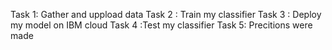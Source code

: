 Task 1: Gather and uppload data
Task 2 : Train my classifier
Task 3 : Deploy my model on IBM cloud
Task 4 :Test my classifier
Task 5: Precitions were made
